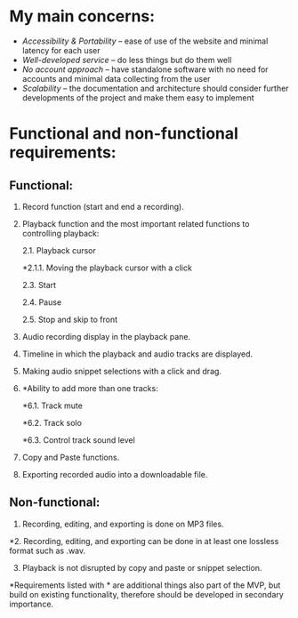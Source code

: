# My main concerns:

-	*Accessibility & Portability* – ease of use of the website and minimal latency for each user
-	*Well-developed service* – do less things but do them well
-	*No account approach* – have standalone software with no need for accounts and minimal data collecting from the user
-	*Scalability* – the documentation and architecture should consider further developments of the project and make them easy to implement

# Functional and non-functional requirements:

## Functional:

1.	Record function (start and end a recording).
2.	Playback function and the most important related functions to controlling playback:

    2.1.	Playback cursor

    *2.1.1.	Moving the playback cursor with a click

    2.3.	Start

    2.4.	Pause

    2.5.	Stop and skip to front

3.	Audio recording display in the playback pane.
4.	Timeline in which the playback and audio tracks are displayed.
5.	Making audio snippet selections with a click and drag.
6.	*Ability to add more than one tracks:

    *6.1.	Track mute

    *6.2.	Track solo
    
    *6.3.	Control track sound level

7.	Copy and Paste functions.
8.	Exporting recorded audio into a downloadable file.

## Non-functional:

1.	Recording, editing, and exporting is done on MP3 files.

*2.	Recording, editing, and exporting can be done in at least one lossless format such as .wav.

3.	Playback is not disrupted by copy and paste or snippet selection.

*Requirements listed with * are additional things also part of the MVP, but build on existing functionality, therefore should be developed in secondary importance.
